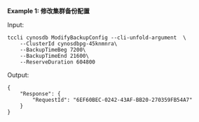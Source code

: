 **Example 1: 修改集群备份配置**



Input: 

```
tccli cynosdb ModifyBackupConfig --cli-unfold-argument  \
    --ClusterId cynosdbpg-45knmnra\
    --BackupTimeBeg 7200\
    --BackupTimeEnd 21600\
    --ReserveDuration 604800
```

Output: 
```
{
    "Response": {
        "RequestId": "6EF60BEC-0242-43AF-BB20-270359FB54A7"
    }
}
```

